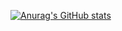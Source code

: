 [![Anurag's GitHub stats](https://github-readme-stats.vercel.app/api?username=xuese0513&hide=contribs,prs)](https://github.com/anuraghazra/github-readme-stats)
